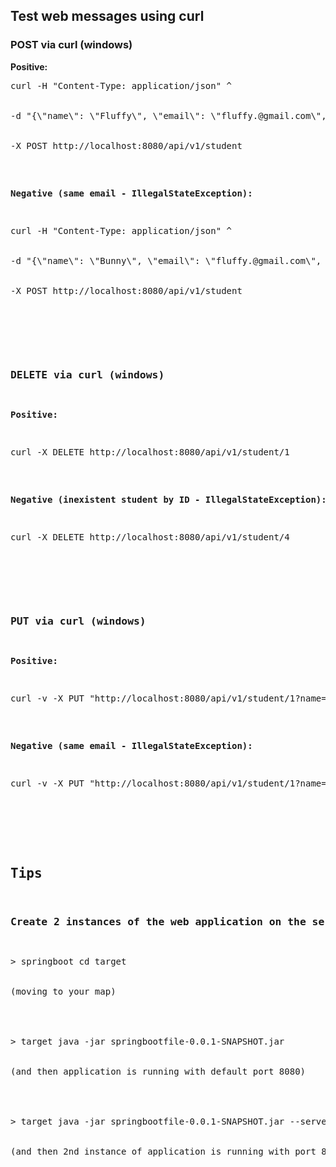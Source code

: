 <h2>Test web messages using curl</h2>

<h3>POST via curl (windows)</h3>
<p><b>Positive:</b></p>
<pre>
curl -H "Content-Type: application/json" ^
</br>
-d "{\"name\": \"Fluffy\", \"email\": \"fluffy.@gmail.com\", \"dob\": \"1995-12-17\"}" ^
</br>
-X POST http://localhost:8080/api/v1/student
</br>
<pre>
<p><b>Negative (same email - IllegalStateException):</b></p>
<pre>
curl -H "Content-Type: application/json" ^
</br>
-d "{\"name\": \"Bunny\", \"email\": \"fluffy.@gmail.com\", \"dob\": \"1995-12-17\"}" ^
</br>
-X POST http://localhost:8080/api/v1/student
</br>
<pre>
</br>

<h3>DELETE via curl (windows)</h3>
<p><b>Positive:</b></p>
<pre>
curl -X DELETE http://localhost:8080/api/v1/student/1
</br>
<pre>
<p><b>Negative (inexistent student by ID - IllegalStateException):</b></p>
<pre>
curl -X DELETE http://localhost:8080/api/v1/student/4
</br>
<pre>
</br>

<h3>PUT via curl (windows)</h3>
<p><b>Positive:</b></p>
<pre>
curl -v -X PUT "http://localhost:8080/api/v1/student/1?name=Maria&email=maria@gmail.com"
</br>
<pre>
<p><b>Negative (same email - IllegalStateException):</b></p>
<pre>
curl -v -X PUT "http://localhost:8080/api/v1/student/1?name=Maria&email=maria@gmail.com"
</br>
<pre>
</br>

<h2>Tips</h2>
<h3>Create 2 instances of the web application on the server</h3>
<pre>
> springboot cd target
</br>
(moving to your map)
</br>
</br>
> target java -jar springbootfile-0.0.1-SNAPSHOT.jar  
</br>
(and then application is running with default port 8080)
</br>
</br>
> target java -jar springbootfile-0.0.1-SNAPSHOT.jar --server.port=8081 
</br>
(and then 2nd instance of application is running with port 8081)
</br>
</br>

</pre>

